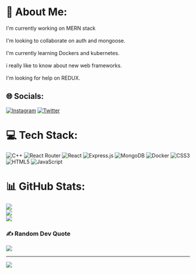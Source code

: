 # 💫 About Me:
I'm currently working on MERN stack<br><br>I'm looking to collaborate on auth and mongoose.<br><br>I'm currently learning Dockers and kubernetes.<br><br>i really like to know about new web frameworks.<br><br>I'm looking for help on REDUX.


## 🌐 Socials:
[![Instagram](https://img.shields.io/badge/Instagram-%23E4405F.svg?logo=Instagram&logoColor=white)](https://instagram.com/hangry._hippo) [![Twitter](https://img.shields.io/badge/Twitter-%231DA1F2.svg?logo=Twitter&logoColor=white)](https://twitter.com/Pride_For_Life) 

# 💻 Tech Stack:
![C++](https://img.shields.io/badge/c++-%2300599C.svg?style=for-the-badge&logo=c%2B%2B&logoColor=white) ![React Router](https://img.shields.io/badge/React_Router-CA4245?style=for-the-badge&logo=react-router&logoColor=white) ![React](https://img.shields.io/badge/react-%2320232a.svg?style=for-the-badge&logo=react&logoColor=%2361DAFB) ![Express.js](https://img.shields.io/badge/express.js-%23404d59.svg?style=for-the-badge&logo=express&logoColor=%2361DAFB) ![MongoDB](https://img.shields.io/badge/MongoDB-%234ea94b.svg?style=for-the-badge&logo=mongodb&logoColor=white) ![Docker](https://img.shields.io/badge/docker-%230db7ed.svg?style=for-the-badge&logo=docker&logoColor=white) ![CSS3](https://img.shields.io/badge/css3-%231572B6.svg?style=for-the-badge&logo=css3&logoColor=white) ![HTML5](https://img.shields.io/badge/html5-%23E34F26.svg?style=for-the-badge&logo=html5&logoColor=white) ![JavaScript](https://img.shields.io/badge/javascript-%23323330.svg?style=for-the-badge&logo=javascript&logoColor=%23F7DF1E)
# 📊 GitHub Stats:
![](https://github-readme-stats.vercel.app/api?username=rajbeer1&theme=dark&hide_border=true&include_all_commits=true&count_private=true)<br/>
![](https://github-readme-streak-stats.herokuapp.com/?user=rajbeer1&theme=dark&hide_border=true)<br/>
![](https://github-readme-stats.vercel.app/api/top-langs/?username=rajbeer1&theme=dark&hide_border=true&include_all_commits=true&count_private=true&layout=compact)

### ✍️ Random Dev Quote
![](https://quotes-github-readme.vercel.app/api?type=horizontal&theme=radical)

---
[![](https://visitcount.itsvg.in/api?id=rajbeer1&icon=0&color=0)](https://visitcount.itsvg.in)

<!-- Proudly created with GPRM ( https://gprm.itsvg.in ) -->
